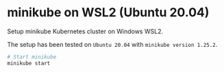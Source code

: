 # minikube on WSL2 (Ubuntu 20.04)

Setup minikube Kubernetes cluster on Windows WSL2.

The setup has been tested on `Ubuntu 20.04` with `minikube version 1.25.2`.

``` sh
# Start minikube
minikube start
```
